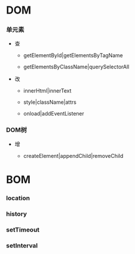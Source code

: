 # DOM

### 单元素

- 查
  
  - getElementById|getElementsByTagName
  
  - getElementsByClassName|querySelectorAll

- 改
  
  - innerHtml|innerText
  
  - style|className|attrs
  
  - onload|addEventListener

### DOM树

- 增
  
  - createElement|appendChild|removeChild

# BOM

### location

### history

### setTimeout

### setInterval

